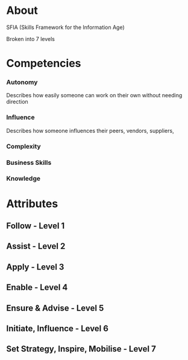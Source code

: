 # About
SFIA (Skills Framework for the Information Age)

Broken into 7 levels

# Competencies
### Autonomy
Describes how easily someone can work on their own without needing direction

### Influence
Describes how someone influences their peers, vendors, suppliers, 

### Complexity
### Business Skills
### Knowledge

# Attributes
## Follow - Level 1
## Assist - Level 2
## Apply - Level 3
## Enable - Level 4
## Ensure & Advise - Level 5
## Initiate, Influence - Level 6
## Set Strategy, Inspire, Mobilise - Level 7
